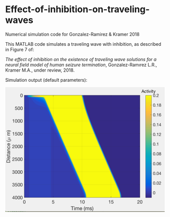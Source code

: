 # Effect-of-inhibition-on-traveling-waves
Numerical simulation code for Gonzalez-Ramirez &amp; Kramer 2018

This MATLAB code simulates a traveling wave with inhibition, as described in Figure 7 of:

<i>The effect of inhibition on the existence of traveling wave solutions for a neural field model of human seizure termination</i>, Gonzalez-Ramırez L.R., Kramer M.A., under review, 2018.

Simulation output (default parameters):

![alt text](https://github.com/Mark-Kramer/Effect-of-inhibition-on-traveling-waves/blob/master/simulation_example.png)
